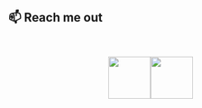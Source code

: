 ## :mailbox: Reach me out

<br />

[<p align="center"><img height="75" src="https://github.com/mir-hussain/mir-hussain/blob/main/images/icons/Linkedin.png">](www.linkedin.com/in/arifuddinkhandaker/)[<img height="75" src="https://github.com/mir-hussain/mir-hussain/blob/main/images/icons/Facebook.png">](https://www.facebook.com/arifafon)

<br />
